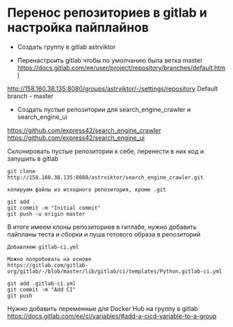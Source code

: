 # Перенос репозиториев в gitlab и настройка пайплайнов

- Создать группу в gitlab astrviktor

- Перенастроить gitlab чтобы по умолчанию была ветка master
https://docs.gitlab.com/ee/user/project/repository/branches/default.html

http://158.160.38.135:8080/groups/astrviktor/-/settings/repository
Default branch - master

- Создать пустые репозитории для search_engine_crawler и search_engine_ui

https://github.com/express42/search_engine_crawler
https://github.com/express42/search_engine_ui

Склонировать пустые репозитории к себе, перенести в них код и запушить в gitlab

```
git clone http://158.160.38.135:8080/astrviktor/search_engine_crawler.git

копируем файлы из исходного репозитория, кроме .git

git add .
git commit -m "Initial commit"
git push -u origin master 
```

В итоге имеем клоны репозиториев в гитлабе, нужно добавить пайпланы теста и сборки
и пуша готового образа в репозиторий

```
Добавляем gitlab-ci.yml

Можно попробовать на основе 
https://gitlab.com/gitlab-org/gitlab/-/blob/master/lib/gitlab/ci/templates/Python.gitlab-ci.yml

git add .gitlab-ci.yml
git commit -m "Add CI"
git push 
```

Нужно добавить переменные для Docker Hub на группу в gitlab
https://docs.gitlab.com/ee/ci/variables/#add-a-cicd-variable-to-a-group